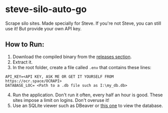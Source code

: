 # steve-silo-auto-go

Scrape silo sites. Made specially for Steve. If you're not Steve, you can still use it! But provide your own API key.

## How to Run:
1. Download the compiled binary from the [releases section](https://github.com/Chubek/steve-silo-auto-go/releases/tag/v1.0).
2. Extract it.
3. In the root folder, create a file called `.env` that contains these lines:
```
API_KEY=<API KEY, ASK ME OR GET IT YOURSELF FROM https://ocr.space/OCRAPI>
DATABASE_LOC= <Path to a .db file such as I:\my_db.db>
```
4. Run the application. Don't run it often, every half an hour is good. These sites impose a limit on logins. Don't overuse it!
5. Use an SQLite viewer such as DBeaver or [this one](https://download.sqlitebrowser.org/DB.Browser.for.SQLite-3.12.2-win32.msi) to view the database.
